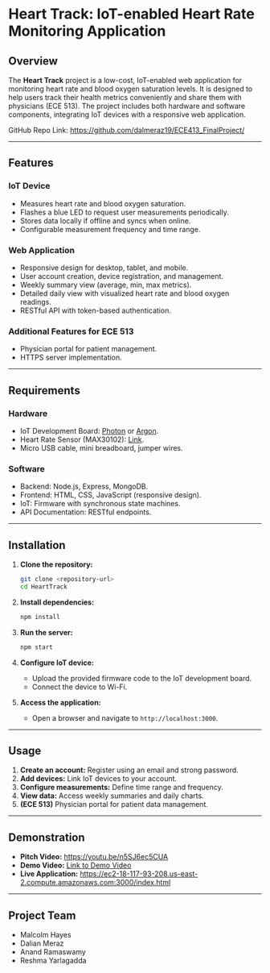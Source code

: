# Heart Track: IoT-enabled Heart Rate Monitoring Application

## Overview
The **Heart Track** project is a low-cost, IoT-enabled web application for monitoring heart rate and blood oxygen saturation levels. It is designed to help users track their health metrics conveniently and share them with physicians (ECE 513). The project includes both hardware and software components, integrating IoT devices with a responsive web application.

GitHub Repo Link: https://github.com/dalmeraz19/ECE413_FinalProject/

---

## Features
### IoT Device
- Measures heart rate and blood oxygen saturation.
- Flashes a blue LED to request user measurements periodically.
- Stores data locally if offline and syncs when online.
- Configurable measurement frequency and time range.

### Web Application
- Responsive design for desktop, tablet, and mobile.
- User account creation, device registration, and management.
- Weekly summary view (average, min, max metrics).
- Detailed daily view with visualized heart rate and blood oxygen readings.
- RESTful API with token-based authentication.

### Additional Features for ECE 513
- Physician portal for patient management.
- HTTPS server implementation.

---

## Requirements
### Hardware
- IoT Development Board: [Photon](https://store.particle.io/products/photon-2) or [Argon](https://store.particle.io/products/argon-kit).
- Heart Rate Sensor (MAX30102): [Link](https://www.amazon.com/dp/B08NFY97SC).
- Micro USB cable, mini breadboard, jumper wires.

### Software
- Backend: Node.js, Express, MongoDB.
- Frontend: HTML, CSS, JavaScript (responsive design).
- IoT: Firmware with synchronous state machines.
- API Documentation: RESTful endpoints.

---

## Installation
1. **Clone the repository:**
   ```bash
   git clone <repository-url>
   cd HeartTrack
   ```
2. **Install dependencies:**
   ```bash
   npm install
   ```
3. **Run the server:**
   ```bash
   npm start
   ```
4. **Configure IoT device:**
   - Upload the provided firmware code to the IoT development board.
   - Connect the device to Wi-Fi.

5. **Access the application:**
   - Open a browser and navigate to `http://localhost:3000`.

---

## Usage
1. **Create an account:** Register using an email and strong password.
2. **Add devices:** Link IoT devices to your account.
3. **Configure measurements:** Define time range and frequency.
4. **View data:** Access weekly summaries and daily charts.
5. **(ECE 513)** Physician portal for patient data management.

---

## Demonstration
- **Pitch Video:** https://youtu.be/n5SJ6ec5CUA
- **Demo Video:** [Link to Demo Video](#)
- **Live Application:** https://ec2-18-117-93-208.us-east-2.compute.amazonaws.com:3000/index.html

---

## Project Team
- Malcolm Hayes
- Dalian Meraz
- Anand Ramaswamy
- Reshma Yarlagadda
